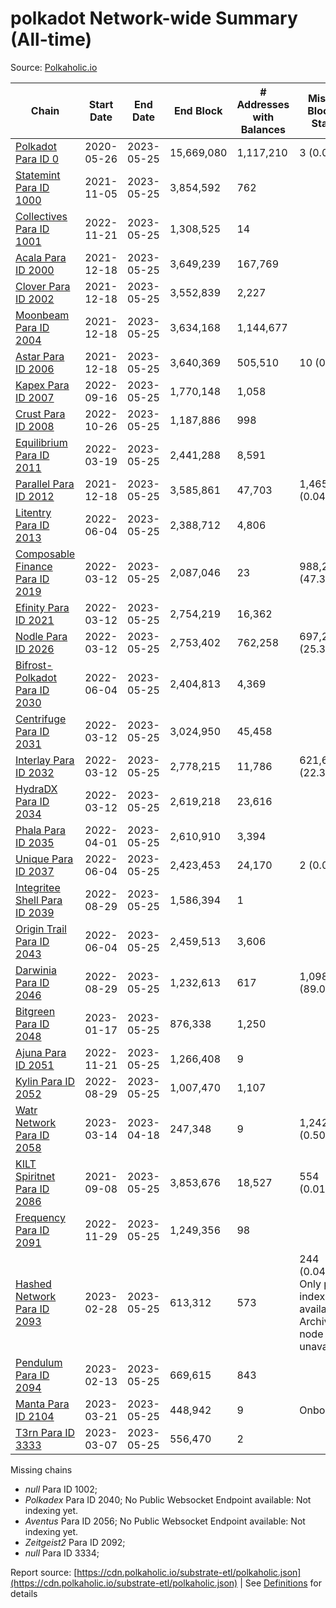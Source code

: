 # polkadot Network-wide Summary (All-time)

Source: [Polkaholic.io](https://polkaholic.io)


| Chain            | Start Date | End Date | End Block | # Addresses with Balances | Missing Blocks / Status |
| ---------------- | ---------- | ---------| --------- | ------------------------- | ----------------------- |
| [Polkadot Para ID 0](/polkadot/0-polkadot) | 2020-05-26 | 2023-05-25 | 15,669,080 |  1,117,210 | 3 (0.00%)  |
| [Statemint Para ID 1000](/polkadot/1000-statemint) | 2021-11-05 | 2023-05-25 | 3,854,592 |  762 |    |
| [Collectives Para ID 1001](/polkadot/1001-collectives) | 2022-11-21 | 2023-05-25 | 1,308,525 |  14 |    |
| [Acala Para ID 2000](/polkadot/2000-acala) | 2021-12-18 | 2023-05-25 | 3,649,239 |  167,769 |    |
| [Clover Para ID 2002](/polkadot/2002-clover) | 2021-12-18 | 2023-05-25 | 3,552,839 |  2,227 |    |
| [Moonbeam Para ID 2004](/polkadot/2004-moonbeam) | 2021-12-18 | 2023-05-25 | 3,634,168 |  1,144,677 |    |
| [Astar Para ID 2006](/polkadot/2006-astar) | 2021-12-18 | 2023-05-25 | 3,640,369 |  505,510 | 10 (0.00%)  |
| [Kapex Para ID 2007](/polkadot/2007-kapex) | 2022-09-16 | 2023-05-25 | 1,770,148 |  1,058 |    |
| [Crust Para ID 2008](/polkadot/2008-crust) | 2022-10-26 | 2023-05-25 | 1,187,886 |  998 |    |
| [Equilibrium Para ID 2011](/polkadot/2011-equilibrium) | 2022-03-19 | 2023-05-25 | 2,441,288 |  8,591 |    |
| [Parallel Para ID 2012](/polkadot/2012-parallel) | 2021-12-18 | 2023-05-25 | 3,585,861 |  47,703 | 1,465 (0.04%)  |
| [Litentry Para ID 2013](/polkadot/2013-litentry) | 2022-06-04 | 2023-05-25 | 2,388,712 |  4,806 |    |
| [Composable Finance Para ID 2019](/polkadot/2019-composable) | 2022-03-12 | 2023-05-25 | 2,087,046 |  23 | 988,228 (47.35%)  |
| [Efinity Para ID 2021](/polkadot/2021-efinity) | 2022-03-12 | 2023-05-25 | 2,754,219 |  16,362 |    |
| [Nodle Para ID 2026](/polkadot/2026-nodle) | 2022-03-12 | 2023-05-25 | 2,753,402 |  762,258 | 697,249 (25.32%)  |
| [Bifrost-Polkadot Para ID 2030](/polkadot/2030-bifrost-dot) | 2022-06-04 | 2023-05-25 | 2,404,813 |  4,369 |    |
| [Centrifuge Para ID 2031](/polkadot/2031-centrifuge) | 2022-03-12 | 2023-05-25 | 3,024,950 |  45,458 |    |
| [Interlay Para ID 2032](/polkadot/2032-interlay) | 2022-03-12 | 2023-05-25 | 2,778,215 |  11,786 | 621,626 (22.38%)  |
| [HydraDX Para ID 2034](/polkadot/2034-hydradx) | 2022-03-12 | 2023-05-25 | 2,619,218 |  23,616 |    |
| [Phala Para ID 2035](/polkadot/2035-phala) | 2022-04-01 | 2023-05-25 | 2,610,910 |  3,394 |    |
| [Unique Para ID 2037](/polkadot/2037-unique) | 2022-06-04 | 2023-05-25 | 2,423,453 |  24,170 | 2 (0.00%)  |
| [Integritee Shell Para ID 2039](/polkadot/2039-integritee-shell) | 2022-08-29 | 2023-05-25 | 1,586,394 |  1 |    |
| [Origin Trail Para ID 2043](/polkadot/2043-origintrail) | 2022-06-04 | 2023-05-25 | 2,459,513 |  3,606 |    |
| [Darwinia Para ID 2046](/polkadot/2046-darwinia) | 2022-08-29 | 2023-05-25 | 1,232,613 |  617 | 1,098,150 (89.09%)  |
| [Bitgreen Para ID 2048](/polkadot/2048-bitgreen) | 2023-01-17 | 2023-05-25 | 876,338 |  1,250 |    |
| [Ajuna Para ID 2051](/polkadot/2051-ajuna) | 2022-11-21 | 2023-05-25 | 1,266,408 |  9 |    |
| [Kylin Para ID 2052](/polkadot/2052-kylin) | 2022-08-29 | 2023-05-25 | 1,007,470 |  1,107 |    |
| [Watr Network Para ID 2058](/polkadot/2058-watr) | 2023-03-14 | 2023-04-18 | 247,348 |  9 | 1,242 (0.50%)  |
| [KILT Spiritnet Para ID 2086](/polkadot/2086-kilt) | 2021-09-08 | 2023-05-25 | 3,853,676 |  18,527 | 554 (0.01%)  |
| [Frequency Para ID 2091](/polkadot/2091-frequency) | 2022-11-29 | 2023-05-25 | 1,249,356 |  98 |    |
| [Hashed Network Para ID 2093](/polkadot/2093-hashed) | 2023-02-28 | 2023-05-25 | 613,312 |  573 | 244 (0.04%) Only partial index available: Archive node unavailable |
| [Pendulum Para ID 2094](/polkadot/2094-pendulum) | 2023-02-13 | 2023-05-25 | 669,615 |  843 |    |
| [Manta Para ID 2104](/polkadot/2104-manta) | 2023-03-21 | 2023-05-25 | 448,942 |  9 |   Onboarding |
| [T3rn Para ID 3333](/polkadot/3333-t3rn) | 2023-03-07 | 2023-05-25 | 556,470 |  2 |    |

Missing chains


* *null* Para ID 1002; 
* *Polkadex* Para ID 2040; No Public Websocket Endpoint available: Not indexing yet.
* *Aventus* Para ID 2056; No Public Websocket Endpoint available: Not indexing yet.
* *Zeitgeist2* Para ID 2092; 
* *null* Para ID 3334; 

Report source: [https://cdn.polkaholic.io/substrate-etl/polkaholic.json](https://cdn.polkaholic.io/substrate-etl/polkaholic.json) | See [Definitions](/DEFINITIONS.md) for details
